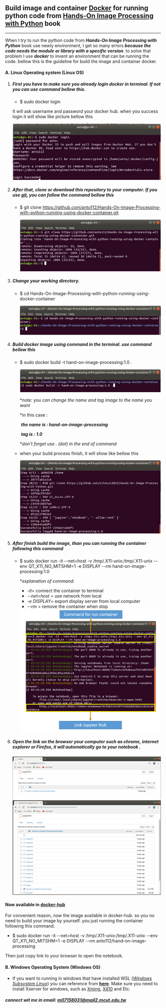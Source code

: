 ## Build image and container [Docker](https://docs.docker.com/get-started/)  for running python code from [Hands-On Image Processing with Python](https://github.com/PacktPublishing/Hands-On-Image-Processing-with-Python) book

___

When I try to run the python code from ***Hands-On Image Processing with Python*** book use newly environment, I get so many errors ***because the code needs the module or library with a specific version***.  to solve that problem I use ***docker*** to invent an environment that can be running the code. bellow this is the guideline for build the image and container docker.  

#### A. Linux Operating system (Linux OS)

1. ##### First you have to make sure you already login docker in terminal. If not you can use command bellow this.

   - $ sudo docker login

   It will ask username and password your docker hub. when you success login it will show like picture bellow this

   <img src="img/2.1.png" >

   

2. ##### After that, clone or download this repository to your computer. If you use ***[git](https://www.git-scm.com/)***, you can follow the command bellow this

   - $ git clone https://github.com/anto112/Hands-On-Image-Processing-with-python-running-using-docker-container.git

     <img src="img/1.1.png" >

     

3. ##### Change your working directory. 

   - $ cd Hands-On-Image-Processing-with-python-running-using-docker-container

     <img src="img/1.2.png" >

     

4. ##### Build docker image using command in the terminal. use command bellow this

   - $ sudo docker build -t hand-on-image-processing:1.0 .

     <img src="img/1.3.png" >

     **note: you can change the name and tag image to the name you want*
     
     *in this case :
     
     ​				***the name is : hand-on-image-processing***
     
     ​				***tag is : 1.0***
     
     **don't forget use . (dot) in the end of command*
     
   - when your build process finish, it will show like bellow this 

     <img src="img/1.4.png" >

     

5. ##### After finish build the image, than you can running the container following this command

   - $ sudo docker run -it --net=host -v /tmp/.X11-unix:/tmp/.X11-unix --env QT_X11_NO_MITSHM=1 -e DISPLAY --rm hand-on-image-processing:1.0

     **explanation of command:*
     
     - *-it*= connect the container to terminal
     - *--net=host* = use network from local 
     - *-e DISPLAY*= export display server from local computer
     - *--rm* = remove the container when stop
     
     <img src="img/1.6.png">

   

6. ##### Open the **link** on the browser your computer such as chrome, internet explorer or Firefox, it will automatically go to your notebook .

   <img src="img/4.png">

   

   <img src="img/6.png">

   

#### Now available in [docker-hub](https://cloud.docker.com/u/anto112/repository/docker/anto112/hand-on-image-processing)

For convenient reason, now the image available in docker-hub. so you no need to build your image by yourself. you just running the container following this command.

- $ sudo docker run -it --net=host -v /tmp/.X11-unix:/tmp/.X11-unix --env QT_X11_NO_MITSHM=1 -e DISPLAY --rm anto112/hand-on-image-processing

Then just copy link to your browser to open the notebook. 

#### B. Windows Operating System (Windows OS)

- If you want to running in windows that have installed WSL ([*Windows Subsystem Linux*](https://docs.microsoft.com/en-us/windows/wsl/install-win10)) you can reference from **[here](https://nickjanetakis.com/blog/setting-up-docker-for-windows-and-wsl-to-work-flawlessly)**. Make sure you need to install Xserver for windows, such as [Xming](https://sourceforge.net/projects/xming/), [X410](https://token2shell.com/howto/x410/) and Etc.


##### connect wit me in email: m07158031@mail2.mcut.edu.tw

